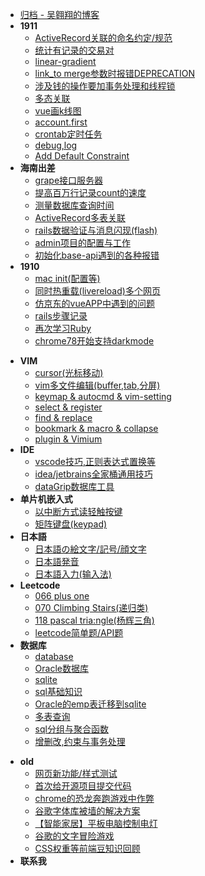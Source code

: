 - [归档 - 吴翱翔的博客](/)
- **1911**
    - [ActiveRecord关联的命名约定/规范](2019/11/includes-assocation)
    - [统计有记录的交易对](2019/11/select-distinct)
    - [linear-gradient](2019/11/linear-gradient-warn)
    - [link_to merge参数时报错DEPRECATION](2019/11/link_to-merge-warning)
    - [涉及钱的操作要加事务处理和线程锁](2019/11/data-lock)
    - [多态关联](2019/11/ploy-associate)
    - [vue画k线图](2019/11/k-line-vue)
    - [account.first](2019/11/account-first)
    - [crontab定时任务](2019/11/crontab)
    - [debug,log](2019/11/rails-debug-log)
    - [Add Default Constraint](2019/11/add-default-constraint)
- **海南出差**
    - [grape接口服务器](2019/hainan/grape)
    - [提高百万行记录count的速度](2019/hainan/millions-count.md)
    - [测量数据库查询时间](2019/hainan/measure-qurey-time)
    - [ActiveRecord多表关联](/2019/hainan/join-query)
    - [rails数据验证与消息闪现(flash)](2019/hainan/validates)
    - [admin项目的配置与工作](2019/hainan/project-admin)
    - [初始化base-api遇到的各种报错](2019/hainan/base-api-error.md)
- **1910**
    - [mac init(配置等)](2019/10/mac-init)
    - [同时热重载(livereload)多个网页](2019/10/multi-livereload.md)
    - [仿京东的vueAPP中遇到的问题](2019/10/jd-vue-problem)
    - [rails步骤记录](2019/10/rails-step)
    - [再次学习Ruby](2019/10/ruby-restudy)
    - [chrome78开始支持darkmode](2019/10/chrome-dark-mode)
<!-- archive -->
- **VIM**
    - [cursor(光标移动)](archive/vim/cursor)
    - [vim多文件编辑(buffer,tab,分屏)](archive/vim/multi-files)
    - [keymap & autocmd & vim-setting](archive/vim/keymap)
    - [select & register](archive/vim/select)
    - [find & replace](archive/vim/find)
    - [bookmark & macro & collapse](archive/vim/bookmark)
    - [plugin & Vimium](archive/vim/plugin)
- **IDE**
    - [vscode技巧,正则表达式置换等](archive/IDE/vscode/index)
    - [idea/jetbrains全家桶通用技巧](archive/IDE/idea)
    - [dataGrip数据库工具](archive/IDE/datagrip)
- **单片机嵌入式**
    - [以中断方式读轻触按键](archive/embedded/button-interrupt/index)
    - [矩阵键盘(keypad)](archive/embedded/keypad/index)
- **日本語**
    - [日本語の絵文字/記号/顔文字](archive/japanese/kigou)
    - [日本語発音](archive/japanese/hatsuon)
    - [日本語入力(输入法)](archive/japanese/nyuuryoku)
- **Leetcode**
    - [066 plus one](archive/leetcode/066-plus-one)
    - [070 Climbing Stairs(递归类)](archive/leetcode/070-climbing-stairs)
    - [118 pascal tria:ngle(杨辉三角)](archive/leetcode/118-pascal-triangle)
    - [leetcode简单题/API题](archive/leetcode/leetcode-easy)
- **数据库**
    - [database](archive/database/database)
    - [Oracle数据库](archive/database/oracle-database/index)
    - [sqlite](archive/database/sqlite)
    - [sql基础知识](archive/database/sql-basic)
    - [Oracle的emp表迁移到sqlite](archive/database/oracle-migrate-to-sqlite/index)
    - [多表查询](archive/database/join)
    - [sql分组与聚合函数](archive/database/sql-group)
    - [增删改,约束与事务处理](archive/database/sql-update)
<!-- /archive -->
- **old**
    - [网页新功能/样式测试](old/test)
    - [首次给开源项目提交代码](old/pull-request-to-scoop/index)
    - [chrome的恐龙奔跑游戏中作弊](old/chrome-game-cheat/index)
    - [谷歌字体库被墙的解决方案](old/google-font-block-solution)
    - [【智能家居】平板电脑控制电灯](old/rpi-gpio.md)
    - [谷歌的文字冒险游戏](old/google-text-adventure)
    - [CSS权重等前端豆知识回顾](old/css-specificity)
- **联系我**
    <!-- - [我的简历](old/resume.html) -->